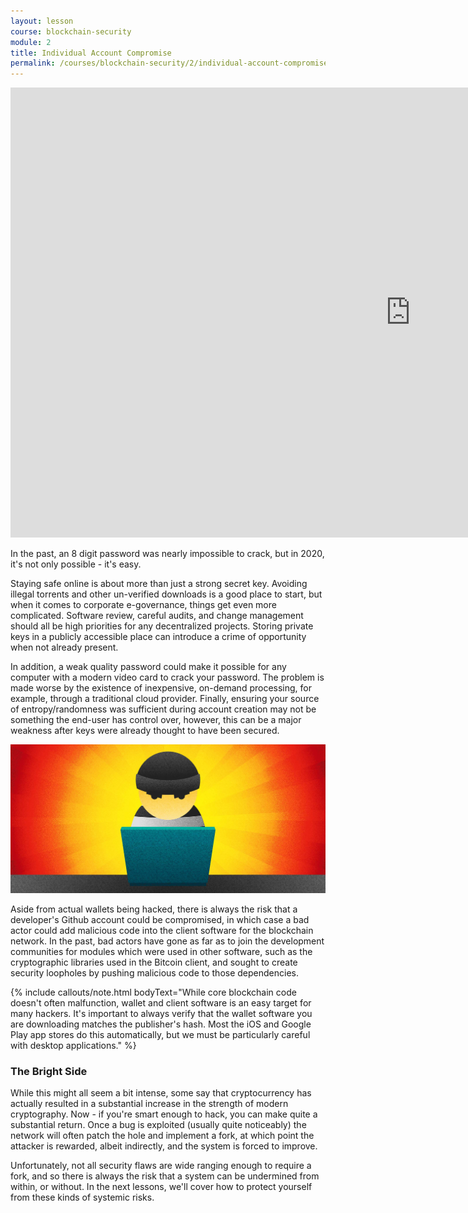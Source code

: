 ```yaml
---
layout: lesson
course: blockchain-security
module: 2
title: Individual Account Compromise
permalink: /courses/blockchain-security/2/individual-account-compromise/
---
```

<iframe width="1280" height="720" src="https://www.youtube.com/embed/45l8Hka5Zxw?list=PLVmd1I9lPns9tKLMAYdnUx3oiegbIg7sJ" frameborder="0" allow="accelerometer; autoplay; encrypted-media; gyroscope; picture-in-picture" allowfullscreen></iframe>

<span class="openingParagraph">In the past, an 8 digit password was nearly impossible to crack, but in 2020, it's not only possible - it's easy. </span>

Staying safe online is about more than just a strong secret key. Avoiding illegal torrents and other un-verified downloads is a good place to start, but when it comes to corporate e-governance, things get even more complicated. Software review, careful audits, and change management should all be high priorities for any decentralized projects. Storing private keys in a publicly accessible place can introduce a crime of opportunity when not already present. 

In addition, a weak quality password could make it possible for any computer with a modern video card to crack your password. The problem is made worse by the existence of inexpensive, on-demand processing, for example, through a traditional cloud provider. Finally, ensuring your source of entropy/randomness was sufficient during account creation may not be something the end-user has control over, however, this can be a major weakness after keys were already thought to have been secured.

<img src="/assets/img/courses/blockchain-security/BadActor-01.jpg" />

Aside from actual wallets being hacked, there is always the risk that a developer's Github account could be compromised, in which case a bad actor could add malicious code into the client software for the blockchain network. In the past, bad actors have gone as far as to join the development communities for modules which were used in other software, such as the cryptographic libraries used in the Bitcoin client, and sought to create security loopholes by pushing malicious code to those dependencies.

{% include callouts/note.html 
    bodyText="While core blockchain code doesn't often malfunction, wallet and client software is an easy target for many hackers. It's important to always verify that the wallet software you are downloading matches the publisher's hash. Most the iOS and Google Play app stores do this automatically, but we must be particularly careful with desktop applications."
%}

<h3>The Bright Side</h3>
While this might all seem a bit intense, some say that cryptocurrency has actually resulted in a substantial increase in the strength of modern cryptography. Now - if you're smart enough to hack, you can make quite a substantial return. Once a bug is exploited (usually quite noticeably) the network will often patch the hole and implement a fork, at which point the attacker is rewarded, albeit indirectly, and the system is forced to improve. 

Unfortunately, not all security flaws are wide ranging enough to require a fork, and so there is always the risk that a system can be undermined from within, or without. In the next lessons, we'll cover how to protect yourself from these kinds of systemic risks.


